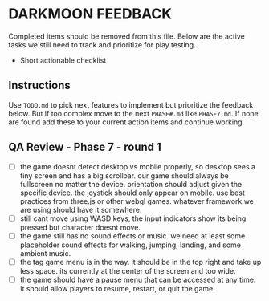 # DARKMOON FEEDBACK

Completed items should be removed from this file. Below are the active tasks we still need to track and prioritize for play testing.

- Short actionable checklist

## Instructions

Use `TODO.md` to pick next features to implement but prioritize the feedback below. But if too complex move to the next `PHASE#.md` like `PHASE7.md`. If none are found add these to your current action items and continue working.

## QA Review - Phase 7 - round 1

- [ ] the game doesnt detect desktop vs mobile properly, so desktop sees a tiny screen and has a big scrollbar. our game should always be fullscreen no matter the device. orientation should adjust given the specific device. the joystick should only appear on mobile. use best practices from three.js or other webgl games. whatever framework we are using should have it somewhere.
- [ ] still cant move using WASD keys, the input indicators show its being pressed but character doesnt move.
- [ ] the game still has no sound effects or music. we need at least some placeholder sound effects for walking, jumping, landing, and some ambient music.
- [ ] the tag game menu is in the way. it should be in the top right and take up less space. its currently at the center of the screen and too wide.
- [ ] the game should have a pause menu that can be accessed at any time. it should allow players to resume, restart, or quit the game.
